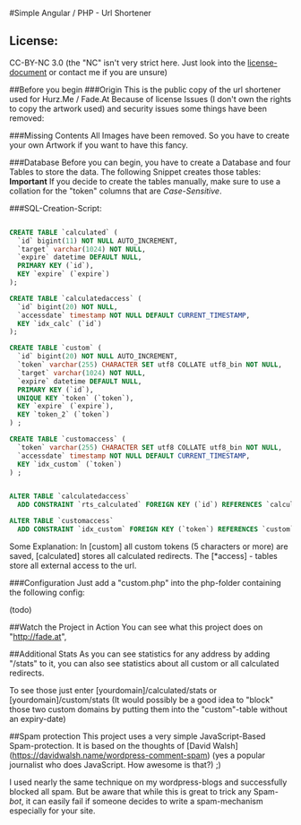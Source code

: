 #Simple Angular / PHP - Url Shortener

## License:
CC-BY-NC 3.0 (the "NC" isn't very strict here. Just look into the [license-document](LICENSE) or contact me if you are unsure)

##Before you begin
###Origin
This is the public copy of the url shortener used for Hurz.Me / Fade.At
Because of license Issues (I don't own the rights to copy the artwork used) and security issues some things have been removed:

###Missing Contents
All Images have been removed. So you have to create your own Artwork if you want to have this fancy.

###Database
Before you can begin, you have to create a Database and four Tables to store the data. The following Snippet creates those tables:
**Important** If you decide to create the tables manually, make sure to use a collation for the "token" columns that are *Case-Sensitive*. 

###SQL-Creation-Script:
````SQL

CREATE TABLE `calculated` (
  `id` bigint(11) NOT NULL AUTO_INCREMENT,
  `target` varchar(1024) NOT NULL,
  `expire` datetime DEFAULT NULL,
  PRIMARY KEY (`id`),
  KEY `expire` (`expire`)
);

CREATE TABLE `calculatedaccess` (
  `id` bigint(20) NOT NULL,
  `accessdate` timestamp NOT NULL DEFAULT CURRENT_TIMESTAMP,
  KEY `idx_calc` (`id`)
);

CREATE TABLE `custom` (
  `id` bigint(20) NOT NULL AUTO_INCREMENT,
  `token` varchar(255) CHARACTER SET utf8 COLLATE utf8_bin NOT NULL,
  `target` varchar(1024) NOT NULL,
  `expire` datetime DEFAULT NULL,
  PRIMARY KEY (`id`),
  UNIQUE KEY `token` (`token`),
  KEY `expire` (`expire`),
  KEY `token_2` (`token`)
) ;

CREATE TABLE `customaccess` (
  `token` varchar(255) CHARACTER SET utf8 COLLATE utf8_bin NOT NULL,
  `accessdate` timestamp NOT NULL DEFAULT CURRENT_TIMESTAMP,
  KEY `idx_custom` (`token`)
) ;


ALTER TABLE `calculatedaccess`
  ADD CONSTRAINT `rts_calculated` FOREIGN KEY (`id`) REFERENCES `calculated` (`id`) ON DELETE CASCADE;

ALTER TABLE `customaccess`
  ADD CONSTRAINT `idx_custom` FOREIGN KEY (`token`) REFERENCES `custom` (`token`) ON DELETE CASCADE;

````

Some Explanation:
In [custom] all custom tokens (5 characters or more) are saved, [calculated] stores all calculated redirects. The [*access] - tables store all external access to the url.

###Configuration
Just add a "custom.php" into the php-folder containing the following config:

(todo)

##Watch the Project in Action
You can see what this project does on "http://fade.at",

##Additional Stats
As you can see statistics for any address by adding "/stats" to it, you can also see statistics about all custom or all calculated redirects.

To see those just enter [yourdomain]/calculated/stats or [yourdomain]/custom/stats
(It would possibly be a good idea to "block" those two custom domains by putting them into the "custom"-table without an expiry-date)

##Spam protection
This project uses a very simple JavaScript-Based Spam-protection. It is based on the thoughts of [David Walsh] (https://davidwalsh.name/wordpress-comment-spam) (yes a popular journalist who does JavaScript. How awesome is that?) ;)

I used nearly the same technique on my wordpress-blogs and successfully blocked all spam. But be aware that while this is great to trick any Spam-*bot*, it can easily fail if someone decides to write a spam-mechanism especially for your site. 

